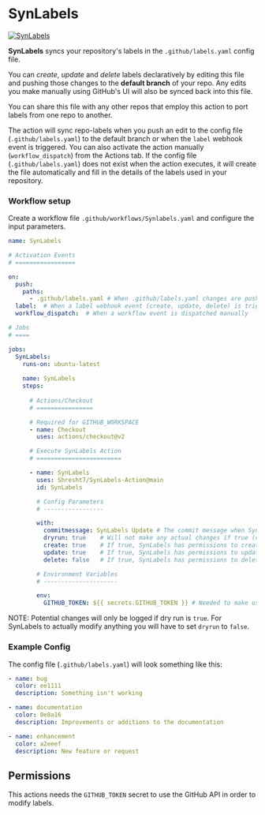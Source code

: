 # SynLabels

[![SynLabels](https://github.com/Shresht7/SynLabels/actions/workflows/SynLabels.yaml/badge.svg)](https://github.com/Shresht7/SynLabels/actions/workflows/SynLabels.yaml)

**SynLabels** syncs your repository's labels in the `.github/labels.yaml` config file.

You can _create_, _update_ and _delete_ labels declaratively by editing this file and pushing those changes to the **default branch** of your repo. Any edits you make manually using GitHub's UI will also be synced back into this file.

You can share this file with any other repos that employ this action to port labels from one repo to another.

The action will sync repo-labels when you push an edit to the config file (`.github/labels.yaml`) to the default branch or when the `label` webhook event is triggered. You can also activate the action manually (`workflow_dispatch`) from the Actions tab.
If the config file (`.github/labels.yaml`) does not exist when the action executes, it will create the file automatically and fill in the details of the labels used in your repository.

### Workflow setup

Create a workflow file `.github/workflows/Synlabels.yaml` and configure the input parameters.

```yaml
name: SynLabels

# Activation Events
# =================

on:
  push:
    paths:
      - .github/labels.yaml # When .github/labels.yaml changes are pushed to the default branch
  label:  # When a label webhook event (create, update, delete) is triggered
  workflow_dispatch:  # When a workflow event is dispatched manually

# Jobs
# ====

jobs:
  SynLabels:
    runs-on: ubuntu-latest
    
    name: SynLabels
    steps:
    
      # Actions/Checkout
      # ================

      # Required for GITHUB_WORKSPACE
      - name: Checkout
        uses: actions/checkout@v2

      # Execute SynLabels Action
      # ========================

      - name: SynLabels
        uses: Shresht7/SynLabels-Action@main
        id: SynLabels

        # Config Parameters
        # -----------------

        with:
          commitmessage: SynLabels Update # The commit message when SynLabel updates .github/labels.yaml file in the repo (default: SynLabels Update)
          dryrun: true    # Will not make any actual changes if true (default: true)
          create: true    # If true, SynLabels has permissions to create labels (default: true)
          update: true    # If true, SynLabels has permissions to update labels (default: true)
          delete: false   # If true, SynLabels has permissions to delete labels (default: false)

        # Environment Variables
        # ---------------------

        env:
          GITHUB_TOKEN: ${{ secrets.GITHUB_TOKEN }} # Needed to make use of the GitHub API to modify labels and update .github/labels.yaml file
```
NOTE: Potential changes will only be logged if dry run is `true`. For SynLabels to actually modify anything you will have to set `dryrun` to `false`.

### Example Config

The config file (`.github/labels.yaml`) will look something like this:

```yaml
- name: bug
  color: ee1111
  description: Something isn't working

- name: documentation
  color: 0e8a16
  description: Improvements or additions to the documentation

- name: enhancement
  color: a2eeef
  description: New feature or request

```

## Permissions

This actions needs the `GITHUB_TOKEN` secret to use the GitHub API in order to modify labels.

